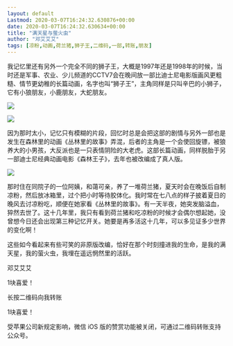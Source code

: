 ```yaml
---
layout: default
Lastmod: 2020-03-07T16:24:32.630876+00:00
date: 2020-03-07T16:24:32.630634+00:00
title: "满天星与萤火虫"
author: "邓艾艾艾"
tags: [凉粉,动画,荷兰猪,狮子王,二维码,一部,转账,朋友]
---
```


我记忆里还有另外一个完全不同的狮子王，大概是1997年还是1998年的时候，当时还是军事、农业、少儿频道的CCTV7会在晚间放一部比迪士尼电影版画风更粗糙、情节更幼稚的长篇动画，名字也叫“狮子王”，主角同样是只叫辛巴的小狮子，它有小狼朋友，小鹿朋友，大蛇朋友。

![](https://images.weserv.nl/?url=https%3A//mmbiz.qpic.cn/mmbiz_jpg/WYiaIf2PxeWwd4ibGFDtDaGXDCoQCmF0htbV09E5nwVgTmicicjWxEZ8QSLics0MwWUdibKZuLia5lvZVRlwBibJG0ApLA/640%3Fwx_fmt%3Djpeg)

  

![](https://images.weserv.nl/?url=https%3A//mmbiz.qpic.cn/mmbiz_jpg/WYiaIf2PxeWwd4ibGFDtDaGXDCoQCmF0ht7yic7kibcdWcLx2Bk3bOsRSuuTlVibl4zYviaJoPlkWoEr3xOZ9q5n8ibaw/640%3Fwx_fmt%3Djpeg)

  

因为那时太小，记忆只有模糊的片段，回忆时总是会把这部的剧情与另外一部也是发生在森林里的动画《丛林里的故事》弄混，后者的主角是一个会使回旋镖，被狼养大的小男孩，大反派也是一只表情阴险的大老虎。这部长篇动画，同样脱胎于另一部迪士尼经典动画电影《森林王子》，去年也被改编成了真人版。

  

![](https://images.weserv.nl/?url=https%3A//mmbiz.qpic.cn/mmbiz_jpg/WYiaIf2PxeWwd4ibGFDtDaGXDCoQCmF0htmXekiapkXGptzcZysfarMGcoo54v20wI4aKOhwdC6ViaBiaWQNQW9jcVA/640%3Fwx_fmt%3Djpeg)

  

那时住在同院子的一位阿姨，和蔼可亲，养了一堆荷兰猪，夏天时会在晚饭后自制凉粉，然后放冰箱里，过个把小时等待胶体化。我时常在七八点的样子披着夏日的晚风去讨凉粉吃，顺便在她家看《丛林里的故事》。有一天半夜，她突发脑溢血，猝然去世了。这十几年里，我只有看到荷兰猪和吃凉粉的时候才会偶尔想起她，没曾想今日还会出现第三种记忆开关。她要是再多活这十几年，可以多见证多少世界的变化啊！

  

这些如今看起来有些可笑的非原版改编，恰好在那个时刻撞进我的生命，是我的满天星，我的萤火虫，我埋在遥远惘然里的活跃。

  

邓艾艾艾

1块喜爱！

长按二维码向我转账

1块喜爱！

受苹果公司新规定影响，微信 iOS 版的赞赏功能被关闭，可通过二维码转账支持公众号。

